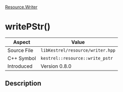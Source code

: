[Resource.Writer](index)
# writePStr()
| Aspect | Value |
| --- | --- |
| Source File | `libKestrel/resource/writer.hpp` |
| C++ Symbol | `kestrel::resource::write_pstr` |
| Introduced | Version 0.8.0 |
## Description


